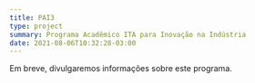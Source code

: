 ```yaml
---
title: PAI3
type: project
summary: Programa Acadêmico ITA para Inovação na Indústria
date: 2021-08-06T10:32:28-03:00
---
```


Em breve, divulgaremos informações sobre este programa.
